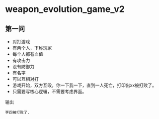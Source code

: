 # weapon_evolution_game_v2

## 第一问

* 对打游戏
* 有两个人，下称玩家
* 每个人都有血值
* 有攻击力
* 没有防御力
* 有名字
* 可以互相对打
* 游戏开始，双方互殴，你一下我一下，直到一人死亡，打印出xx被打败了。
* 只需要写核心逻辑，不需要考虑界面。

输出
```javascripte
李四被打败了.
```
